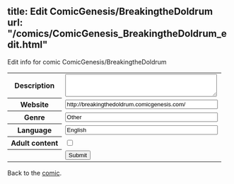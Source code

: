 title: Edit ComicGenesis/BreakingtheDoldrum
url: "/comics/ComicGenesis_BreakingtheDoldrum_edit.html"
---
Edit info for comic ComicGenesis/BreakingtheDoldrum

<form name="comic" action="http://gaepostmail.appspot.com/comic/" method="post">
<table class="comicinfo">
<tr>
<th>Description</th><td><textarea name="description" cols="40" rows="3"></textarea></td>
</tr>
<tr>
<th>Website</th><td><input type="text" name="url" value="http://breakingthedoldrum.comicgenesis.com/" size="40"/></td>
</tr>
<tr>
<th>Genre</th><td><input type="text" name="genre" value="Other" size="40"/></td>
</tr>
<tr>
<th>Language</th><td><input type="text" name="language" value="English" size="40"/></td>
</tr>
<tr>
<th>Adult content</th><td><input type="checkbox" name="adult" value="adult" /></td>
</tr>
<tr>
<th></th><td>
<input type="hidden" name="comic" value="ComicGenesis_BreakingtheDoldrum" />
<input type="submit" name="submit" value="Submit" />
</td>
</tr>
</table>
</form>

Back to the [comic](ComicGenesis_BreakingtheDoldrum.html).
